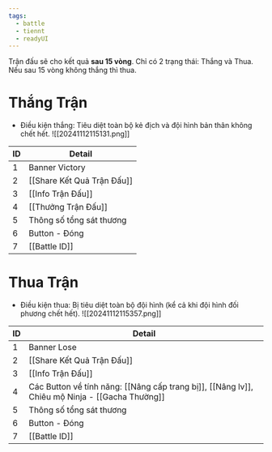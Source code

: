 ```yaml
---
tags:
  - battle
  - tiennt
  - readyUI
---
```

Trận đấu sẽ cho kết quả **sau 15 vòng**. Chỉ có 2 trạng thái: Thắng và Thua.
Nếu sau 15 vòng không thắng thì thua.
# Thắng Trận
- Điều kiện thắng: Tiêu diệt toàn bộ kẻ địch và đội hình bản thân không chết hết.
![[20241112115131.png]]

| ID  | Detail                     |
| --- | -------------------------- |
| 1   | Banner Victory             |
| 2   | [[Share Kết Quả Trận Đấu]] |
| 3   | [[Info Trận Đấu]]          |
| 4   | [[Thưởng Trận Đấu]]        |
| 5   | Thông số tổng sát thương   |
| 6   | Button - Đóng              |
| 7   | [[Battle ID]]              |
# Thua Trận
- Điều kiện thua: Bị tiêu diệt toàn bộ đội hình (kể cả khi đội hình đối phương chết hết).
![[20241112115357.png]]

| ID  | Detail                                                                                                |
| --- | ----------------------------------------------------------------------------------------------------- |
| 1   | Banner Lose                                                                                           |
| 2   | [[Share Kết Quả Trận Đấu]]                                                                            |
| 3   | [[Info Trận Đấu]]                                                                                     |
| 4   | Các Button về tính năng: [[Nâng cấp trang bị]], [[Nâng lv]], Chiêu mộ Ninja - [[Gacha Thường]] |
| 5   | Thông số tổng sát thương                                                                              |
| 6   | Button - Đóng                                                                                         |
| 7   | [[Battle ID]]                                                                                         |
